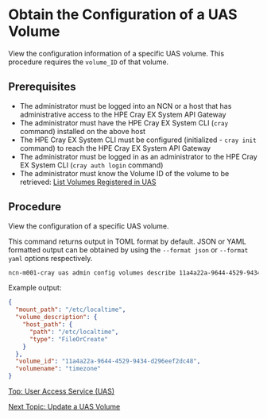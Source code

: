 # Obtain the Configuration of a UAS Volume

View the configuration information of a specific UAS volume. This procedure requires the `volume_ID` of that volume.

## Prerequisites

* The administrator must be logged into an NCN or a host that has administrative access to the HPE Cray EX System API Gateway
* The administrator must have the HPE Cray EX System CLI (`cray` command) installed on the above host
* The HPE Cray EX System CLI must be configured (initialized - `cray init` command) to reach the HPE Cray EX System API Gateway
* The administrator must be logged in as an administrator to the HPE Cray EX System CLI (`cray auth login` command)
* The administrator must know the Volume ID of the volume to be retrieved: [List Volumes Registered in UAS](List_Volumes_Registered_in_UAS.md)

## Procedure

View the configuration of a specific UAS volume.

This command returns output in TOML format by default. JSON or YAML formatted output can be obtained by using the `--format json` or `--format yaml` options respectively.

```bash
ncn-m001-cray uas admin config volumes describe 11a4a22a-9644-4529-9434-d296eef2dc48 --format json
```

Example output:

```json
{
  "mount_path": "/etc/localtime",
  "volume_description": {
    "host_path": {
      "path": "/etc/localtime",
      "type": "FileOrCreate"
    }
  },
  "volume_id": "11a4a22a-9644-4529-9434-d296eef2dc48",
  "volumename": "timezone"
}
```

[Top: User Access Service (UAS)](README.md)

[Next Topic: Update a UAS Volume](Update_a_UAS_Volume.md)
